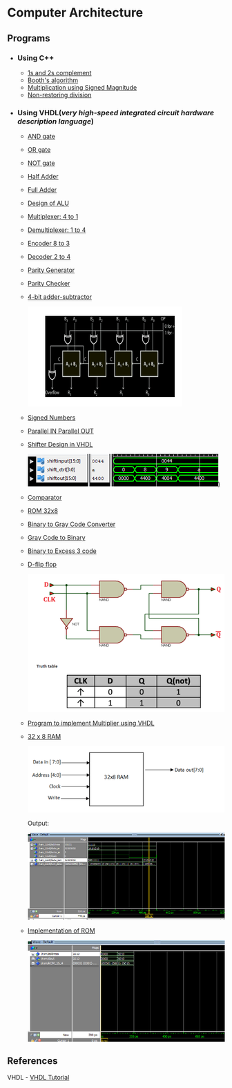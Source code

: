 # Computer Architecture

## Programs

- ### Using C++

  - [1s and 2s complement](1s_and_2s_complement.cpp)
  - [Booth's algorithm](Booths_algo.cpp)
  - [Multiplication using Signed Magnitude](multiplication_using_signed_magnitude.cpp)
  - [Non-restoring division](Non-restoring_division.cpp)

- ### Using VHDL(_very high-speed integrated circuit hardware description language_)

  - [AND gate](VHDL_labs/AND.vhd)
  - [OR gate](VHDL_labs/OR.vhd)
  - [NOT gate](VHDL_labs/NOT.vhd)
  - [Half Adder](VHDL_labs/Half_Adder.vhd)
  - [Full Adder](VHDL_labs/Full_Adder.vhd)
  - [Design of ALU](VHDL_labs/Design_of_ALU.vhd)
  - [Multiplexer: 4 to 1](VHDL_labs/MUX_4_to_1.vhd)
  - [Demultiplexer: 1 to 4](VHDL_labs/DEMUX_1_to_4.vhd)
  - [Encoder 8 to 3](VHDL_labs/Encoder_8_to_3.vhd)
  - [Decoder 2 to 4](VHDL_labs/Decoder_2_to_4.vhd)
  - [Parity Generator](VHDL_labs/Parity_Generator.vhd)
  - [Parity Checker](VHDL_labs/Parity_Checker.vhd)
  - [4-bit adder-subtractor](VHDL_labs/4_bit_adder_subtractor.vhd)

    ![4-bit adder-subtractor](VHDL_labs/images/4_bit_adder_subtractor.png)
  - [Signed Numbers](VHDL_labs/Signed_numbers.vhd)
  - [Parallel IN Parallel OUT](VHDL_labs/Parallel_IN_Parallel_OUT.vhd)
  - [Shifter Design in VHDL](VHDL_labs/Shifter_Design_in_VHDL.vhd)

    ![Shifter](VHDL_labs/images/Shifter_Design_in_VHDL.png))
  - [Comparator](VHDL_labs/Comparator.vhd)
  - [ROM 32x8](VHDL_labs/ROM_32x8.vhd)
  - [Binary to Gray Code Converter](VHDL_labs/Binary_to_Gray_Code.vhd)
  - [Gray Code to Binary](VHDL_labs/Gray_code_to_Binary.vhd)
  - [Binary to Excess 3 code](VHDL_labs/Binary_to_XS_3_code.vhd)
  - [D-flip flop](VHDL_labs/D_flip_flop.vhd)

    ![D flip flop](VHDL_labs/images/D-flip-flop.png)
  - [Program to implement Multiplier using VHDL](VHDL_labs/Multiplier_using_VHDL.vhd)
  - [32 x 8 RAM](VHDL_labs/32x8_RAM.vhd)

    ![32 x 8 RAM](VHDL_labs/images/32x8_RAM.png)
    
    Output:

    ![32 x 8 RAM output](VHDL_labs/images/32x8_RAM_output.png)
  - [Implementation of ROM](VHDL_labs/Implementation_of_ROM.vhd)

    ![ROM](VHDL_labs/images/ROM.png)

## References

VHDL - [VHDL Tutorial](https://www.tutorialspoint.com/vlsi_design/vlsi_design_vhdl_introduction.htm#:~:text=VHDL%20stands%20for%20very%20high,DoD)
